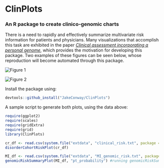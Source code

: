# ClinPlots
### An R package to create clinico-genomic charts

There is a need to rapidly and effectively summarize multivariate risk information for patients and physicians. Many visualizations that accomplish this task are exhibited in the paper [*Clinical assessment incorporating a personal genome*](http://www.thelancet.com/journals/lancet/article/PIIS0140-6736(10)60452-7/fulltext), which provides the motivation for developing this package. Two examples of these figures can be seen below, whose reproduction will become automated through this package.

![Figure 1](https://cloud.githubusercontent.com/assets/12614369/21712667/06142324-d3c4-11e6-8a78-d03a1b4898cc.png)

![Figure 2](https://cloud.githubusercontent.com/assets/12614369/21381729/0a219992-c72b-11e6-8c65-8d51112e35eb.png)

Install the package using:
```R
devtools::github_install("JakeConway/ClinPlots")
```

A sample script to generate both plots, using the data above:
```R
require(ggplot2)
require(scales)
require(gridExtra)
require(grid)
library(ClinPlots)

cr_df <- read.csv(system.file("extdata", "clinical_risk.txt", package = "ClinPlots"), sep='\t')
disorderCohortRiskPlot(cr_df)

MI_df <- read.csv(system.file("extdata", "MI_genomic_risk.txt", package = "ClinPlots"), sep='\t')
genomicRiskSummaryPlot(MI_df, "pt_probability") #running genomicRiskSummaryPlot(MI_df, 7) will produce same result
```

